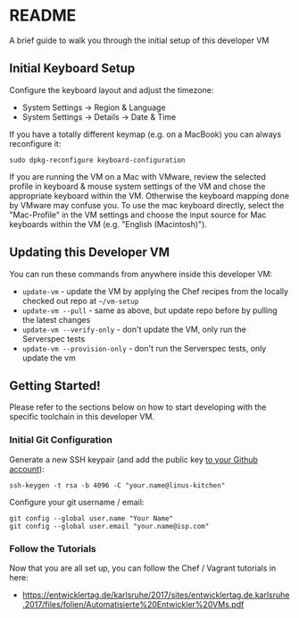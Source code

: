 
# README

A brief guide to walk you through the initial setup of this developer VM

## Initial Keyboard Setup

Configure the keyboard layout and adjust the timezone:

 * System Settings -> Region & Language
 * System Settings -> Details -> Date & Time

If you have a totally different keymap (e.g. on a MacBook) you can always reconfigure it:
```
sudo dpkg-reconfigure keyboard-configuration
```

If you are running the VM on a Mac with VMware, review the selected profile in keyboard & mouse system settings of the VM and chose the appropriate keyboard within the VM. Otherwise the keyboard mapping done by VMware may confuse you. To use the mac keyboard directly, select the "Mac-Profile" in the VM settings and choose the input source for Mac keyboards within the VM (e.g. "English (Macintosh)").

## Updating this Developer VM

You can run these commands from anywhere inside this developer VM:

 * `update-vm` - update the VM by applying the Chef recipes from the locally checked out repo at `~/vm-setup`
 * `update-vm --pull` - same as above, but update repo before by pulling the latest changes
 * `update-vm --verify-only` - don't update the VM, only run the Serverspec tests
 * `update-vm --provision-only` - don't run the Serverspec tests, only update the vm


## Getting Started!

Please refer to the sections below on how to start developing with the specific toolchain in this developer VM.

### Initial Git Configuration

Generate a new SSH keypair (and add the public key [to your Github account](https://github.com/settings/keys)):
```
ssh-keygen -t rsa -b 4096 -C "your.name@linus-kitchen"
```

Configure your git username / email:
```
git config --global user.name "Your Name"
git config --global user.email "your.name@isp.com"
```

### Follow the Tutorials

Now that you are all set up, you can follow the Chef / Vagrant tutorials in here:

 * https://entwicklertag.de/karlsruhe/2017/sites/entwicklertag.de.karlsruhe.2017/files/folien/Automatisierte%20Entwickler%20VMs.pdf 

